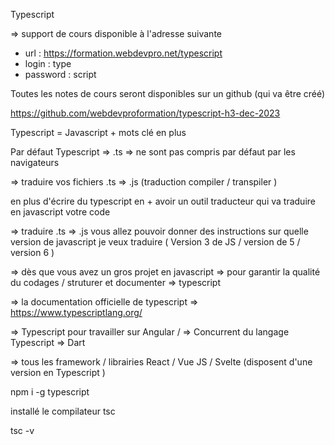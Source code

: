 Typescript 


=> support de cours disponible à l'adresse suivante
- url : https://formation.webdevpro.net/typescript
- login : type
- password : script

Toutes les notes de cours seront disponibles sur un github (qui va être créé)

https://github.com/webdevproformation/typescript-h3-dec-2023

Typescript = Javascript + mots clé en plus 

Par défaut Typescript => .ts =>  ne sont pas compris par défaut par les navigateurs 

=> traduire vos fichiers .ts => .js  (traduction compiler / transpiler )

en plus d'écrire du typescript en + avoir un outil traducteur qui va traduire en javascript votre code 

=> traduire .ts => .js vous allez pouvoir donner des instructions sur quelle version de javascript je veux traduire ( Version 3 de JS / version de 5 / version 6  )

=> dès que vous avez un gros projet en javascript => pour garantir la qualité du codages / struturer et documenter 
=> typescript 

=> la documentation officielle de typescript 
=> https://www.typescriptlang.org/


=> Typescript pour travailler sur Angular /
=> Concurrent du langage Typescript => Dart

=> tous les framework  / librairies React / Vue JS / Svelte (disposent d'une version en Typescript ) 

npm i -g typescript 

installé le compilateur tsc 

tsc -v